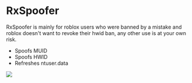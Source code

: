 # RxSpoofer

RxSpoofer is mainly for roblox users who were banned by a mistake and roblox doesn't want to revoke their hwid ban, any other use is at your own risk.

- Spoofs MUID
- Spoofs HWID
- Refreshes ntuser.data

<img src="https://cdn.discordapp.com/attachments/1156614056233406464/1170292066098614313/image.png?ex=6558826b&is=65460d6b&hm=621d20904ddbbf2cddb026d8ad721f887f037b773cc16594b0469041c045e042&"></img>

